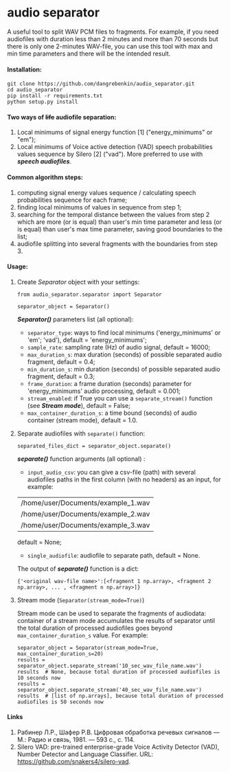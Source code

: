 # audio separator

A useful tool to split WAV PCM files to fragments.
For example, if you need audiofiles with duration less than 2 minutes and more than 70 seconds but there is only 
one 2-minutes WAV-file, you can use this tool with max and min time parameters and there will be the intended result.

#### Installation:

```
git clone https://github.com/dangrebenkin/audio_separator.git
cd audio_separator
pip install -r requirements.txt
python setup.py install
```

#### Two ways of ~~life~~ audiofile separation:

1) Local minimums of signal energy function [1] ("energy_minimums" or "em");
2) Local minimums of Voice active detection (VAD) speech probabilities values sequence by Silero [2] ("vad"). More
preferred to use with **_speech audiofiles_**.

#### Common algorithm steps:

1. computing signal energy values sequence / calculating speech probabilities sequence for each frame;
2. finding local minimums of values in sequence from step 1;
3. searching for the temporal distance between the values from step 2 which are more (or is equal) 
than user's min time parameter and less (or is equal) than user's max time parameter, saving good 
boundaries to the list;
4. audiofile splitting into several fragments with the boundaries from step 3.

#### Usage:

1. Create *Separator* object with your settings:

    ```
    from audio_separator.separator import Separator 
    
    separator_object = Separator()
    ```

    **_Separator()_** parameters list (all optional):
    
   - `separator_type`: ways to find local minimums ('energy_minimums' or 'em'; 'vad'), default = 'energy_minimums';
   - `sample_rate`: sampling rate (Hz) of audio signal, default = 16000;
   - `max_duration_s`: max duration (seconds) of possible separated audio fragment, default = 0.4;
   - `min_duration_s`: min duration (seconds) of possible separated audio fragment, default = 0.3;
   - `frame_duration`: a frame duration (seconds) parameter for 'energy_minimums' audio processing, default = 0.001;
   - `stream_enabled`: if True you can use a `separate_stream()` function (see **_Stream mode_**), default = False;
   - `max_container_duration_s`: a time bound (seconds) of audio container (stream mode), default = 1.0.
   
2. Separate audiofiles with `separate()` function:
    
    ```
   separated_files_dict = separator_object.separate()
    ```
   **_separate()_** function arguments (all optional) :
   
    - `input_audio_csv`: you can give a csv-file (path) with several audiofiles paths in the first column (with no headers) 
   as an input, for example:
   
   |                          |
   |------------------------------------|
   | /home/user/Documents/example_1.wav |
   | /home/user/Documents/example_2.wav |
   | /home/user/Documents/example_3.wav |

   default = None;
    - `single_audiofile`: audiofile to separate path, default = None.

   The output of **_separate()_** function is a dict:

   ```
   {'<original wav-file name>':[<fragment 1 np.array>, <fragment 2 np.array>, ... , <fragment n np.array>]}
   ```

3. Stream mode (`Separator(stream_mode=True)`)

   Stream mode can be used to separate the fragments of audiodata: container of a stream mode accumulates the 
   results of separator until the total duration of processed audiofiles goes beyond `max_container_duration_s`
   value. For example:
   
   ```
   separator_object = Separator(stream_mode=True, max_container_duration_s=20)
   results = separator_object.separate_stream('10_sec_wav_file_name.wav')
   results  # None, because total duration of processed audiofiles is 10 seconds now
   results = separator_object.separate_stream('40_sec_wav_file_name.wav')
   results  # [list of np.arrays], because total duration of processed audiofiles is 50 seconds now
   ```
   
#### Links

1. Рабинер Л.Р., Шафер Р.В. Цифровая обработка речевых сигналов — М.: Радио и связь, 1981. — 593 c., c. 114.
2. Silero VAD: pre-trained enterprise-grade Voice Activity Detector (VAD), Number Detector and Language Classifier.
URL: https://github.com/snakers4/silero-vad.
